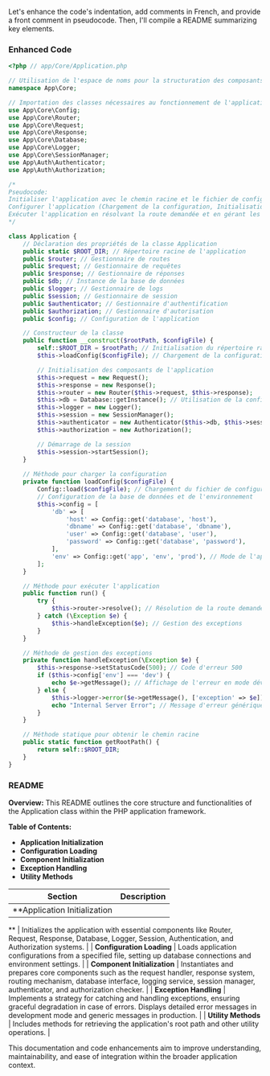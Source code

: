 Let's enhance the code's indentation, add comments in French, and provide a front comment in pseudocode. Then, I'll compile a README summarizing key elements.

### Enhanced Code

```php
<?php // app/Core/Application.php

// Utilisation de l'espace de noms pour la structuration des composants de l'application
namespace App\Core;

// Importation des classes nécessaires au fonctionnement de l'application
use App\Core\Config;
use App\Core\Router;
use App\Core\Request;
use App\Core\Response;
use App\Core\Database;
use App\Core\Logger;
use App\Core\SessionManager;
use App\Auth\Authenticator;
use App\Auth\Authorization;

/*
Pseudocode:
Initialiser l'application avec le chemin racine et le fichier de configuration.
Configurer l'application (Chargement de la configuration, Initialisation de la base de données, Gestion des sessions, Authentification, Autorisation).
Exécuter l'application en résolvant la route demandée et en gérant les exceptions.
*/

class Application {
    // Déclaration des propriétés de la classe Application
    public static $ROOT_DIR; // Répertoire racine de l'application
    public $router; // Gestionnaire de routes
    public $request; // Gestionnaire de requêtes
    public $response; // Gestionnaire de réponses
    public $db; // Instance de la base de données
    public $logger; // Gestionnaire de logs
    public $session; // Gestionnaire de session
    public $authenticator; // Gestionnaire d'authentification
    public $authorization; // Gestionnaire d'autorisation
    public $config; // Configuration de l'application

    // Constructeur de la classe
    public function __construct($rootPath, $configFile) {
        self::$ROOT_DIR = $rootPath; // Initialisation du répertoire racine
        $this->loadConfig($configFile); // Chargement de la configuration

        // Initialisation des composants de l'application
        $this->request = new Request();
        $this->response = new Response();
        $this->router = new Router($this->request, $this->response);
        $this->db = Database::getInstance(); // Utilisation de la configuration pour la base de données
        $this->logger = new Logger();
        $this->session = new SessionManager();
        $this->authenticator = new Authenticator($this->db, $this->session);
        $this->authorization = new Authorization();

        // Démarrage de la session
        $this->session->startSession();
    }
    
    // Méthode pour charger la configuration
    private function loadConfig($configFile) {
        Config::load($configFile); // Chargement du fichier de configuration
        // Configuration de la base de données et de l'environnement
        $this->config = [
            'db' => [
                'host' => Config::get('database', 'host'),
                'dbname' => Config::get('database', 'dbname'),
                'user' => Config::get('database', 'user'),
                'password' => Config::get('database', 'password'),
            ],
            'env' => Config::get('app', 'env', 'prod'), // Mode de l'application (dev ou prod)
        ];
    }

    // Méthode pour exécuter l'application
    public function run() {
        try {
            $this->router->resolve(); // Résolution de la route demandée
        } catch (\Exception $e) {
            $this->handleException($e); // Gestion des exceptions
        }
    }

    // Méthode de gestion des exceptions
    private function handleException(\Exception $e) {
        $this->response->setStatusCode(500); // Code d'erreur 500
        if ($this->config['env'] === 'dev') {
            echo $e->getMessage(); // Affichage de l'erreur en mode développement
        } else {
            $this->logger->error($e->getMessage(), ['exception' => $e]); // Log de l'erreur
            echo "Internal Server Error"; // Message d'erreur générique en mode production
        }
    }

    // Méthode statique pour obtenir le chemin racine
    public static function getRootPath() {
        return self::$ROOT_DIR;
    }
}
```

### README

**Overview:**
This README outlines the core structure and functionalities of the Application class within the PHP application framework.

**Table of Contents:**
- **Application Initialization**
- **Configuration Loading**
- **Component Initialization**
- **Exception Handling**
- **Utility Methods**

| Section                    | Description                                              |
|----------------------------|----------------------------------------------------------|
| **Application Initialization

** | Initializes the application with essential components like Router, Request, Response, Database, Logger, Session, Authentication, and Authorization systems. |
| **Configuration Loading**     | Loads application configurations from a specified file, setting up database connections and environment settings. |
| **Component Initialization**  | Instantiates and prepares core components such as the request handler, response system, routing mechanism, database interface, logging service, session manager, authenticator, and authorization checker. |
| **Exception Handling**        | Implements a strategy for catching and handling exceptions, ensuring graceful degradation in case of errors. Displays detailed error messages in development mode and generic messages in production. |
| **Utility Methods**           | Includes methods for retrieving the application's root path and other utility operations. |

This documentation and code enhancements aim to improve understanding, maintainability, and ease of integration within the broader application context.